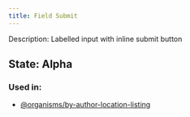 ```yaml
---
title: Field Submit
---
```


Description: Labelled input with inline submit button

## State: Alpha

### Used in:
- [@organisms/by-author-location-listing](/?p=organisms-location-listing)
